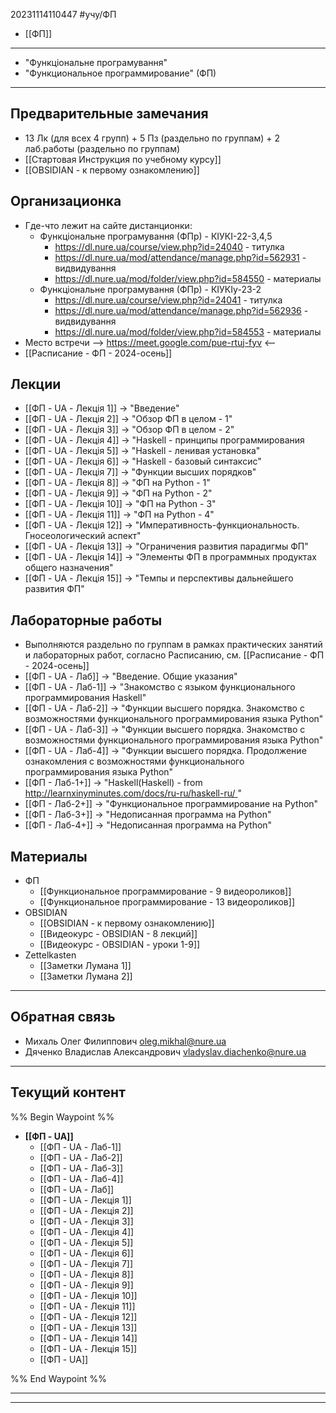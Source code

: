 20231114110447      #учу/ФП 
- [[ФП]]
___ 
- "Функцiональне програмування" 
- "Функциональное программирование"    (ФП)  
___ 
## Предварительные замечания
- 13 Лк (для всех 4 групп) + 5 Пз (раздельно по группам) + 2 лаб.работы (раздельно по группам) 
- [[Стартовая Инструкция по учебному курсу]]  
- [[OBSIDIAN - к первому ознакомлению]]
## Организационка
- Где-что лежит на сайте дистанционки: 
	- Функціональне програмування (ФПр) - КІУКІ-22-3,4,5
		- https://dl.nure.ua/course/view.php?id=24040 - титулка
		- https://dl.nure.ua/mod/attendance/manage.php?id=562931 - видвидування
		- https://dl.nure.ua/mod/folder/view.php?id=584550 - материалы
	- Функціональне програмування (ФПр) - КІУКІу-23-2
		- https://dl.nure.ua/course/view.php?id=24041 - титулка
		- https://dl.nure.ua/mod/attendance/manage.php?id=562936 - видвидування
		- https://dl.nure.ua/mod/folder/view.php?id=584553 - материалы
- Место встречи  -->  https://meet.google.com/pue-rtuj-fyv  <-- 
- [[Расписание - ФП - 2024-осень]]
## Лекции 
- [[ФП - UA - Лекцiя 1]]  -> "Введение"
- [[ФП - UA - Лекцiя 2]]  -> "Обзор ФП в целом - 1"
- [[ФП - UA - Лекцiя 3]]  -> "Обзор ФП в целом - 2"
- [[ФП - UA - Лекцiя 4]]  -> "Haskell - принципы программирования
- [[ФП - UA - Лекцiя 5]]  ->  "Haskell - ленивая установка"
- [[ФП - UA - Лекцiя 6]]  ->  "Haskell - базовый синтаксис"
- [[ФП - UA - Лекцiя 7]]  ->  "Функции высших порядков"
- [[ФП - UA - Лекцiя 8]]  ->  "ФП на Python - 1"
- [[ФП - UA - Лекцiя 9]]  ->  "ФП на Python - 2" 
- [[ФП - UA - Лекцiя 10]]  ->  "ФП на Python - 3"  
- [[ФП - UA - Лекцiя 11]]  ->  "ФП на Python - 4"    
- [[ФП - UA - Лекцiя 12]]  ->  "Императивность-функциональность. Гносеологический аспект" 
- [[ФП - UA - Лекцiя 13]]  ->  "Ограничения развития парадигмы ФП"
- [[ФП - UA - Лекцiя 14]]  ->  "Элементы ФП в программных продуктах общего назначения" 
- [[ФП - UA - Лекцiя 15]]  ->  "Темпы и перспективы дальнейшего развития ФП" 
## Лабораторные работы
- Выполняются раздельно по группам в рамках практических занятий и лабораторных работ, согласно Расписанию, см. [[Расписание - ФП - 2024-осень]]
- [[ФП - UA - Лаб]]  ->  "Введение. Общие указания" 
- [[ФП - UA - Лаб-1]]  ->  "Знакомство с языком функционального программирования Haskell"
- [[ФП - UA - Лаб-2]]   ->  "Функции высшего порядка. Знакомство с возможностями функционального программирования языка Python"
- [[ФП - UA - Лаб-3]]   ->  "Функции высшего порядка. Знакомство с возможностями функционального программирования языка Python"
- [[ФП - UA - Лаб-4]]  ->  "Функции высшего порядка. Продолжение ознакомления с возможностями функционального программирования языка Python"
- [[ФП - Лаб-1+]]   ->   "Haskell(Haskell) - from  http://learnxinyminutes.com/docs/ru-ru/haskell-ru/ "
- [[ФП - Лаб-2+]]   ->   "Функциональное программирование на Python"
- [[ФП - Лаб-3+]]   ->   "Недописанная программа на Python"
- [[ФП - Лаб-4+]]   ->   "Недописанная программа на Python"
## Материалы
- ФП
	- [[Функциональное программирование - 9 видеороликов]]
	- [[Функциональное программирование - 13 видеороликов]]
- OBSIDIAN
	- [[OBSIDIAN - к первому ознакомлению]]
	- [[Видеокурс - OBSIDIAN - 8 лекций]]
	- [[Видеокурс - OBSIDIAN - уроки 1-9]]
- Zettelkasten
	- [[Заметки Лумана 1]]  
	- [[Заметки Лумана 2]]

___

## Обратная связь 
- Михаль Олег Филиппович <oleg.mikhal@nure.ua> 
- Дяченко Владислав Александрович vladyslav.diachenko@nure.ua
___ 
## Текущий контент
%% Begin Waypoint %%
- **[[ФП - UA]]**
	- [[ФП - UA - Лаб-1]]
	- [[ФП - UA - Лаб-2]]
	- [[ФП - UA - Лаб-3]]
	- [[ФП - UA - Лаб-4]]
	- [[ФП - UA - Лаб]]
	- [[ФП - UA - Лекцiя 1]]
	- [[ФП - UA - Лекцiя 2]]
	- [[ФП - UA - Лекцiя 3]]
	- [[ФП - UA - Лекцiя 4]]
	- [[ФП - UA - Лекцiя 5]]
	- [[ФП - UA - Лекцiя 6]]
	- [[ФП - UA - Лекцiя 7]]
	- [[ФП - UA - Лекцiя 8]]
	- [[ФП - UA - Лекцiя 9]]
	- [[ФП - UA - Лекцiя 10]]
	- [[ФП - UA - Лекцiя 11]]
	- [[ФП - UA - Лекцiя 12]]
	- [[ФП - UA - Лекцiя 13]]
	- [[ФП - UA - Лекцiя 14]]
	- [[ФП - UA - Лекцiя 15]]
	- [[ФП - UA]]

%% End Waypoint %%
___ 

___ 

